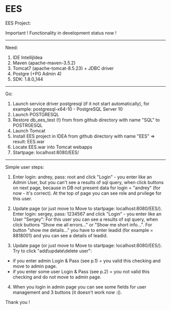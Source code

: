 # EES
EES Project:

Important ! Functionality in development status now !

-----------
Need:
1)	IDE IntellijIdea
2)	Maven (apache-maven-3.5.2)
3)	Tomcat7 (apache-tomcat-8.5.23) + JDBC driver
4)	Postgre (+PG Admin 4)
5)	SDK: 1.8.0_144

-----------
Go:
1. Launch service driver postgresql (if it not start automatically), for example: postgresql-x64-10 - PostgreSQL Server 10
2. Launch POSTGRESQL
2. Restore db_ees_test (!) from from github directory with name "SQL" to POSTRGESQL
3. Launch Tomcat
4. Install EES project in IDEA from github directory with name "EES" => result: EES.war
5. Locate EES.war into Tomcat webapps
6. Startpage: localhost:8080/EES/

-----------
Simple user steps:
1. Enter login: andrey, pass: root and click "Login" - you enter like an Admin User, but you can't see a results of sql query, 
when click buttons on next page, because in DB not present data for login = "andrey" (for now - it's correct). At the top of page 
you can see role and prvilege for this user.

2. Update page (or just move to Move to startpage: localhost:8080/EES/). 
Enter login: sergey, pass: 1234567 and click "Login" - you enter like an User "Sergey":
For this user you can see a results of sql query, when click buttons "Show me all errors..." 
or "Show me short info...". For button "show me details..." you have to enter leadid (for example = 8818001) and you can see a 
details of leadid.

3. Update page (or just move to Move to startpage: localhost:8080/EES/).
Try to click "add\update\delete user":
- if you enter admin Login & Pass (see p.1) = you valid this checking and move to admin page.
- if you enter some user Login & Pass (see p.2) = you not valid this checking and do not move to admin page.

4. When you login in admin page you can see some fields for user management and 3 buttons (it doesn't work now :().

Thank you !
 


